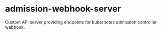 # admission-webhook-server
Custom API server providing endpoints for kubernetes admission controller webhook. 
